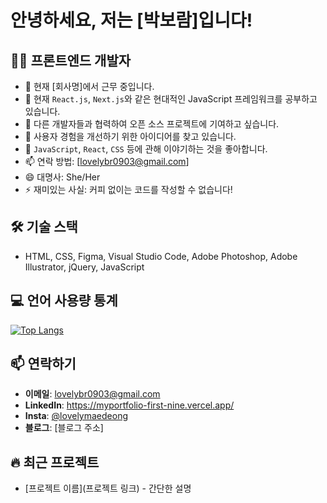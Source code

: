 # 안녕하세요, 저는 [박보람]입니다!

## 👨‍💻 프론트엔드 개발자

- 🔭 현재 [회사명]에서 근무 중입니다.
- 🌱 현재 `React.js`, `Next.js`와 같은 현대적인 JavaScript 프레임워크를 공부하고 있습니다.
- 👯 다른 개발자들과 협력하여 오픈 소스 프로젝트에 기여하고 싶습니다.
- 🤔 사용자 경험을 개선하기 위한 아이디어를 찾고 있습니다.
- 💬 `JavaScript`, `React`, `CSS` 등에 관해 이야기하는 것을 좋아합니다.
- 📫 연락 방법: [lovelybr0903@gmail.com]
- 😄 대명사: She/Her
- ⚡ 재미있는 사실: 커피 없이는 코드를 작성할 수 없습니다!

## 🛠 기술 스택
<!-- - **언어**: HTML, CSS, Adobe Photoshop, Adobe Illustrator, jQuery, JavaScript, 
- **프레임워크 및 라이브러리**: React.js, Next.js, Redux, Recoil, Axios
- **스타일링**: CSS, SCSS, Emotion
- **툴**: Git, GitHub, Figma, Visual Studio Code
- **기타**: Responsive Design, RESTful API, GraphQL -->
- HTML, CSS, Figma, Visual Studio Code, Adobe Photoshop, Adobe Illustrator, jQuery, JavaScript

## 💻 언어 사용량 통계

[![Top Langs](https://github-readme-stats.vercel.app/api/top-langs/?username=lovelybr0903&layout=compact)](https://github.com/anuraghazra/github-readme-stats)

<!-- ## 📈 GitHub 통계

[![GitHub stats](https://github-readme-stats.vercel.app/api?username=lovelybr0903&show_icons=true&theme=radical)](https://github.com/anuraghazra/github-readme-stats)
--> 
## 📫 연락하기
- **이메일**: lovelybr0903@gmail.com
- **LinkedIn**: https://myportfolio-first-nine.vercel.app/
- **Insta**: [@lovelymaedeong](https://www.instagram.com/lovelymaedeong)
- **블로그**: [블로그 주소]

<!-- 이 섹션은 자신의 프로필을 더욱 개성 있게 만들기 위해 추가할 수 있습니다 -->
## 🔥 최근 프로젝트
- [프로젝트 이름](프로젝트 링크) - 간단한 설명
